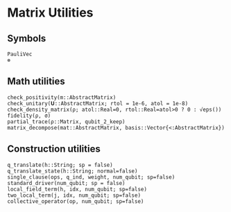 # Matrix Utilities
## Symbols
```@docs
PauliVec
⊗
```
## Math utilities
```@docs
check_positivity(m::AbstractMatrix)
check_unitary(𝐔::AbstractMatrix; rtol = 1e-6, atol = 1e-8)
check_density_matrix(ρ; atol::Real=0, rtol::Real=atol>0 ? 0 : √eps())
fidelity(ρ, σ)
partial_trace(ρ::Matrix, qubit_2_keep)
matrix_decompose(mat::AbstractMatrix, basis::Vector{<:AbstractMatrix})
```
## Construction utilities
```@docs
q_translate(h::String; sp = false)
q_translate_state(h::String; normal=false)
single_clause(ops, q_ind, weight, num_qubit; sp=false)
standard_driver(num_qubit; sp = false)
local_field_term(h, idx, num_qubit; sp=false)
two_local_term(j, idx, num_qubit; sp=false)
collective_operator(op, num_qubit; sp=false)
```